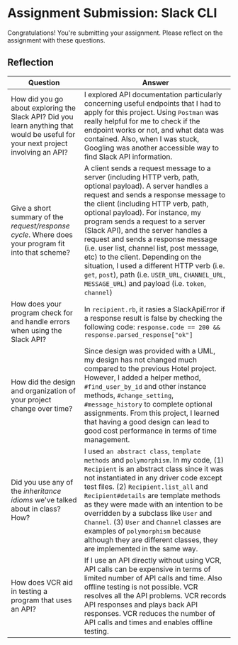 # Assignment Submission: Slack CLI

Congratulations! You're submitting your assignment. Please reflect on the assignment with these questions.

## Reflection
Question | Answer
---      | ---
How did you go about exploring the Slack API? Did you learn anything that would be useful for your next project involving an API? | I explored API documentation particularly concerning useful endpoints that I had to apply for this project. Using `Postman` was really helpful for me to check if the endpoint works or not, and what data was contained. Also, when I was stuck, Googling was another accessible way to find Slack API information.
Give a short summary of the _request/response cycle_. Where does your program fit into that scheme? | A client sends a request message to a server (including HTTP verb, path, optional payload). A server handles a request and sends a response message to the client (including HTTP verb, path, optional payload). For instance, my program sends a request to a server (Slack API), and the server handles a request and sends a response message (i.e. user list, channel list, post message, etc) to the client. Depending on the situation, I used a different HTTP verb (i.e. `get`, `post`), path (i.e. `USER_URL`, `CHANNEL_URL`, `MESSAGE_URL`) and payload (i.e. `token`, `channel`)
How does your program check for and handle errors when using the Slack API? | In `recipient.rb`, it rasies a SlackApiError if a response result is false by checking the following code: `response.code == 200 && response.parsed_response["ok"]`
How did the design and organization of your project change over time? | Since design was provided with a UML, my design has not changed much compared to the previous Hotel project. However, I added a helper method, `#find_user_by_id` and other instance methods, `#change_setting`, `#message_history` to complete optional assignments. From this project, I learned that having a good design can lead to good cost performance in terms of time management.  
Did you use any of the _inheritance idioms_ we've talked about in class? How? | I used `an abstract class`, `template methods` and `polymorphism`. In my code, (1) `Recipient` is an abstract class since it was not instantiated in any driver code except test files. (2) `Recipient.list_all` and `Recipient#details` are template methods as they were made with an intention to be overridden by a subclass like `User` and `Channel`. (3) `User` and `Channel` classes are examples of `polymorphism` because although they are different classes, they are implemented in the same way.
How does VCR aid in testing a program that uses an API? | If I use an API directly without using VCR, API calls can be expensive in terms of limited number of API calls and time. Also offline testing is not possible. VCR resolves all the API problems. VCR records API responses and plays back API responses. VCR reduces the number of API calls and times and enables offline testing.

